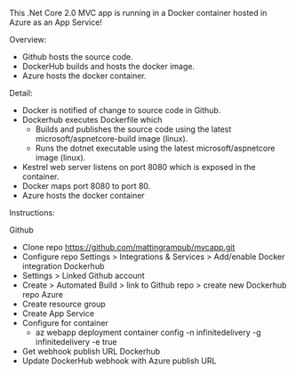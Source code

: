 This .Net Core 2.0 MVC app is running in a Docker container hosted in Azure as an App Service!

Overview:
- Github hosts the source code.
- DockerHub builds and hosts the docker image.
- Azure hosts the docker container.

Detail:
 - Docker is notified of change to source code in Github.
 - Dockerhub executes Dockerfile which
    - Builds and publishes the source code using the latest microsoft/aspnetcore-build image (linux).
    - Runs the dotnet executable using the latest microsoft/aspnetcore image (linux).
 - Kestrel web server listens on port 8080 which is exposed in the container.
 - Docker maps port 8080 to port 80.
 - Azure hosts the docker container

Instructions:

Github
- Clone repo https://github.com/mattingrampub/mvcapp.git
- Configure repo Settings > Integrations & Services > Add/enable Docker integration
Dockerhub
- Settings > Linked Github account
- Create > Automated Build > link to Github repo > create new Dockerhub repo
Azure
- Create resource group
- Create App Service
- Configure for container
    - az webapp deployment container config -n infinitedelivery -g infinitedelivery -e true
- Get webhook publish URL
Dockerhub
- Update DockerHub webhook with Azure publish URL
